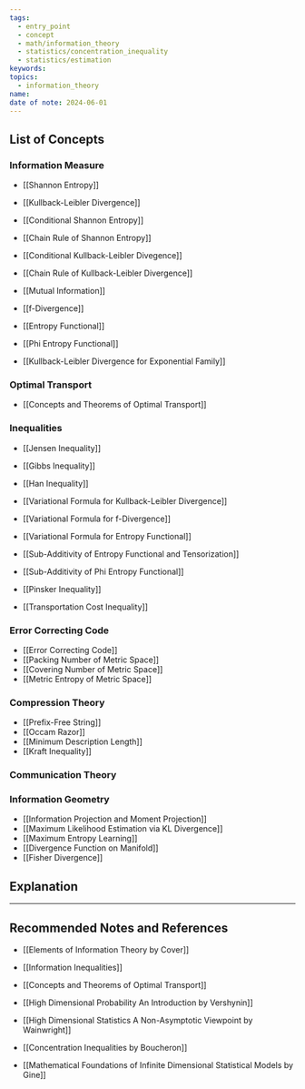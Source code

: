 ```yaml
---
tags:
  - entry_point
  - concept
  - math/information_theory
  - statistics/concentration_inequality
  - statistics/estimation
keywords: 
topics:
  - information_theory
name: 
date of note: 2024-06-01
---
```


## List of Concepts

### Information Measure

- [[Shannon Entropy]]
- [[Kullback-Leibler Divergence]]
- [[Conditional Shannon Entropy]]
- [[Chain Rule of Shannon Entropy]]
- [[Conditional Kullback-Leibler Divegence]]
- [[Chain Rule of Kullback-Leibler Divergence]]
- [[Mutual Information]]
- [[f-Divergence]]

- [[Entropy Functional]]
- [[Phi Entropy Functional]]

- [[Kullback-Leibler Divergence for Exponential Family]]

### Optimal Transport

- [[Concepts and Theorems of Optimal Transport]]

### Inequalities

- [[Jensen Inequality]]
- [[Gibbs Inequality]]
- [[Han Inequality]]
- [[Variational Formula for Kullback-Leibler Divergence]]
- [[Variational Formula for f-Divergence]]
- [[Variational Formula for Entropy Functional]]

- [[Sub-Additivity of Entropy Functional and Tensorization]]
- [[Sub-Additivity of Phi Entropy Functional]]

- [[Pinsker Inequality]]
- [[Transportation Cost Inequality]]

### Error Correcting Code

- [[Error Correcting Code]]
- [[Packing Number of Metric Space]]
- [[Covering Number of Metric Space]]
- [[Metric Entropy of Metric Space]]


### Compression Theory

- [[Prefix-Free String]]
- [[Occam Razor]]
- [[Minimum Description Length]]
- [[Kraft Inequality]]

### Communication Theory



### Information Geometry

- [[Information Projection and Moment Projection]]
- [[Maximum Likelihood Estimation via KL Divergence]]
- [[Maximum Entropy Learning]]
- [[Divergence Function on Manifold]]
- [[Fisher Divergence]]


## Explanation





-----------
##  Recommended Notes and References


- [[Elements of Information Theory by Cover]]

- [[Information Inequalities]]
- [[Concepts and Theorems of Optimal Transport]]


- [[High Dimensional Probability An Introduction by Vershynin]]
- [[High Dimensional Statistics A Non-Asymptotic Viewpoint by Wainwright]]
- [[Concentration Inequalities by Boucheron]]
- [[Mathematical Foundations of Infinite Dimensional Statistical Models by Gine]]
